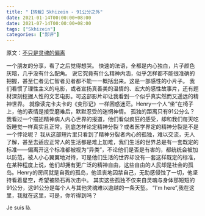 ```yaml
---
title: "【转载】Skhizein - 91公分之外"
date: 2021-01-14T00:00:00+08:00
date: 2021-07-14T00:00:00+08:00
tags: ["Skhizein"]
categories: ["影评"]
---
```


原文：[不只是灵魂的偏离](https://movie.douban.com/review/2966292/)

一个朋友的分享，看了之后觉得想哭。
快速的法语，全都是内心独白，片子颜色灰暗，几乎没有什么配角。
说它究竟有什么精神内涵，似乎怎样都不能很准确的把握，甚至仁者见仁智者见者都不能一一概括出来。这是一部感性的小片子。
我们看惯了理性主义的电影，或者宣扬真善美的温情的、宏大的感性故事片，还有题材深刻挖掘人性的文艺电影。可这部影片却让我看到一个似乎真实然而又遥远的精神世界。
就像读完卡夫卡的《变形记》一样困惑迷茫。Henry一个人“坐”在椅子上，他的表情是接受磨难后，默默忍受的迷惘神情。
孤独的距离只有91公分么？
我看过一个描述精神病人内心世界的报道，他们看似疯狂的感受，却和我们每天吃饭睡觉一样真实且正常。到底怎样论定精神分裂？或者医学界定的精神分裂是不是一个悖论呢？
我从这部短片里只看到了精神分裂者内心的孤独，难以交流，无人了解，甚至去适应正常人的生活都是难上加难，我们生活的世界总是有一套既定的标准——偏离开这个标准都被视为“异类”，不论他们是否是有害的，都统统会被加以防范，被人小心翼翼地对待，可是他们生活的世界却没有一套这样既定的标准，在某种程度上说，他们却拥有更广泛的精神自由，这些自由的人民却是社会的孤岛。Henry的房间就是自我的孤岛，他沮丧地囚禁自己，无助感侵蚀了一切，他坚持看着星空，希望被陨石再次击中。
其实这些孤独不仅来自灵魂与身体那短短的91公分，这91公分是每个人与其他灵魂难以逾越的一条天堑。
“I'm here”,我在这里，我就在这里，可是，你听得到吗？

Je suis là.